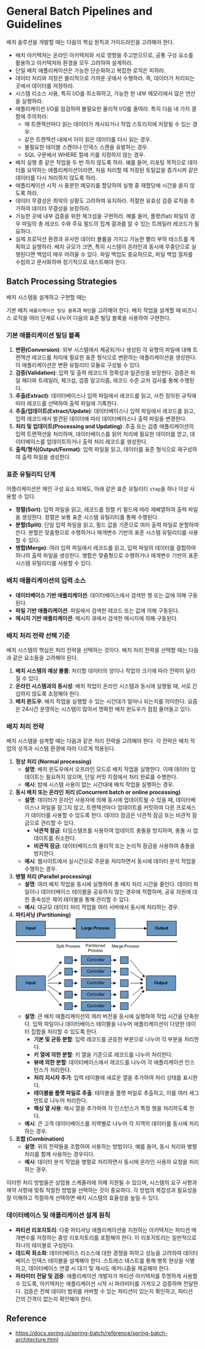 # General Batch Pipelines and Guidelines

배치 솔루션을 개발할 때는 다음의 핵심 원칙과 가이드라인을 고려해야 한다.

- 배치 아키텍처는 온라인 아키텍처와 서로 영향을 주고받으므로, 공통 구성 요소를 활용하고 아키텍처와 환경을 모두 고려하여 설계하라.
- 단일 배치 애플리케이션은 가능한 단순화하고 복잡한 로직은 피하라.
- 데이터 처리와 저장은 물리적으로 가까운 곳에서 수행하라. 즉, 데이터가 처리되는 곳에서 데이터를 저장하라.
- 시스템 리소스 사용, 특히 I/O를 최소화하고, 가능한 한 내부 메모리에서 많은 연산을 실행하라.
- 애플리케이션 I/O를 점검하여 불필요한 물리적 I/O를 줄여라. 특히 다음 네 가지 결함에 주의하라:
    - 매 트랜잭션마다 읽는 데이터가 캐시되거나 작업 스토리지에 저장될 수 있는 경우.
    - 같은 트랜잭션 내에서 이미 읽은 데이터를 다시 읽는 경우.
    - 불필요한 테이블 스캔이나 인덱스 스캔을 유발하는 경우.
    - SQL 구문에서 WHERE 절에 키를 지정하지 않는 경우.
- 배치 실행 중 같은 작업을 두 번 하지 않도록 하라. 예를 들어, 리포팅 목적으로 데이터를 요약하는 애플리케이션이라면, 처음 처리할 때 저장된 토탈값을 증가시켜 같은 데이터를 다시 처리하지 않도록 하라.
- 애플리케이션 시작 시 충분한 메모리를 할당하여 실행 중 재할당에 시간을 쏟지 않도록 하라.
- 데이터 무결성은 최악의 상황도 고려하여 유지하라. 적절한 유효성 검증 로직을 추가하여 데이터 무결성을 보장하라.
- 가능한 곳에 내부 검증을 위한 체크섬을 구현하라. 예를 들어, 플랫(flat) 파일의 경우 파일의 총 레코드 수와 주요 필드의 집계 결과를 알 수 있는 트레일러 레코드가 필요하다.
- 실제 프로덕션 환경과 유사한 데이터 볼륨을 가지고 가능한 빨리 부하 테스트를 계획하고 실행하라. 배치 규모가 크면, 특히 시스템이 온라인과 동시에 무중단으로 실행된다면 백업이 매우 어려울 수 있다. 파일 백업도 중요하므로, 파일 백업 절차를 수립하고 문서화하며 정기적으로 테스트해야 한다.

## Batch Processing Strategies

배치 시스템을 설계하고 구현할 때는 

기본 배치 `애플리케이션 빌딩 블록`과 `패턴`을 고려해야 한다. 배치 작업을 설계할 때 비즈니스 로직을 여러 단계로 나누어 다음의 표준 빌딩 블록을 사용하여 구현한다.

### 기본 애플리케이션 빌딩 블록

1. **변환(Conversion)**: 외부 시스템에서 제공되거나 생성된 각 유형의 파일에 대해 트랜잭션 레코드를 처리에 필요한 표준 형식으로 변환하는 애플리케이션을 생성한다. 이 애플리케이션은 변환 유틸리티 모듈로 구성될 수 있다.
2. **검증(Validation)**: 입력 및 출력 레코드의 정확성과 일관성을 보장한다. 검증은 파일 헤더와 트레일러, 체크섬, 검증 알고리즘, 레코드 수준 교차 검사를 통해 수행된다.
3. **추출(Extract)**: 데이터베이스나 입력 파일에서 레코드를 읽고, 사전 정의된 규칙에 따라 레코드를 선택하여 출력 파일에 기록한다.
4. **추출/업데이트(Extract/Update)**: 데이터베이스나 입력 파일에서 레코드를 읽고, 입력 레코드에서 발견된 데이터에 따라 데이터베이스나 출력 파일을 변경한다.
5. **처리 및 업데이트(Processing and Updating)**: 추출 또는 검증 애플리케이션의 입력 트랜잭션을 처리하며, 데이터베이스를 읽어 처리에 필요한 데이터를 얻고, 데이터베이스를 업데이트하거나 출력 처리 레코드를 생성한다.
6. **출력/형식(Output/Format)**: 입력 파일을 읽고, 데이터를 표준 형식으로 재구성하여 출력 파일을 생성한다.

### 표준 유틸리티 단계

어플리케이션은 메인 구성 요소 외에도, 아래 같은 표준 유틸리티 `step`을 하나 이상 사용할 수 있다.

- **정렬(Sort)**: 입력 파일을 읽고, 레코드를 정렬 키 필드에 따라 재배열하여 출력 파일을 생성한다. 정렬은 보통 표준 시스템 유틸리티를 통해 수행된다.
- **분할(Split)**: 단일 입력 파일을 읽고, 필드 값을 기준으로 여러 출력 파일로 분할하여 쓴다. 분할은 맞춤형으로 수행하거나 매개변수 기반의 표준 시스템 유틸리티를 사용할 수 있다.
- **병합(Merge)**: 여러 입력 파일에서 레코드를 읽고, 입력 파일의 데이터를 결합하여 하나의 출력 파일을 생성한다. 병합은 맞춤형으로 수행하거나 매개변수 기반의 표준 시스템 유틸리티를 사용할 수 있다.

### 배치 애플리케이션의 입력 소스

- **데이터베이스 기반 애플리케이션**: 데이터베이스에서 검색한 행 또는 값에 의해 구동된다.
- **파일 기반 애플리케이션**: 파일에서 검색한 레코드 또는 값에 의해 구동된다.
- **메시지 기반 애플리케이션**: 메시지 큐에서 검색한 메시지에 의해 구동된다.

### 배치 처리 전략 선택 기준

배치 시스템의 핵심은 처리 전략을 선택하는 것이다. 배치 처리 전략을 선택할 때는 다음과 같은 요소들을 고려해야 된다.

1. **배치 시스템의 예상 볼륨**: 처리할 데이터의 양이나 작업의 크기에 따라 전략이 달라질 수 있다.
2. **온라인 시스템과의 동시성**: 배치 작업이 온라인 시스템과 동시에 실행될 때, 서로 간섭하지 않도록 조정해야 한다.
3. **배치 윈도우**: 배치 작업을 실행할 수 있는 시간대가 얼마나 되는지를 의미한다. 요즘은 24시간 운영하는 시스템이 많아서 명확한 배치 윈도우가 점점 줄어들고 있다.

### 배치 처리 전략

배치 시스템을 설계할 때는 다음과 같은 처리 전략을 고려해야 한다. 각 전략은 배치 작업의 성격과 시스템 환경에 따라 다르게 적용된다.

1. **정상 처리 (Normal processing)**
    - **설명**: 배치 윈도우에서 오프라인 모드로 배치 작업을 실행한다. 이때 데이터 업데이트는 필요하지 않으며, 단일 커밋 지점에서 처리 완료를 수행한다.
    - **예시**: 밤에 시스템 사용이 없는 시간대에 배치 작업을 실행하는 경우.
2. **동시 배치 또는 온라인 처리 (Concurrent batch or online processing)**
    - **설명**: 데이터가 온라인 사용자에 의해 동시에 업데이트될 수 있을 때, 데이터베이스나 파일을 잠그지 않고, 트랜잭션마다 업데이트를 커밋하여 다른 프로세스가 데이터를 사용할 수 있도록 한다. 데이터 잠금은 낙관적 잠금 또는 비관적 잠금으로 관리할 수 있다.
        - **낙관적 잠금**: 타임스탬프를 사용하여 업데이트 충돌을 방지하며, 충돌 시 업데이트를 취소한다.
        - **비관적 잠금**: 데이터베이스의 물리적 또는 논리적 잠금을 사용하여 충돌을 방지한다.
    - **예시**: 웹사이트에서 실시간으로 주문을 처리하면서 동시에 데이터 분석 작업을 수행하는 경우.
3. **병렬 처리 (Parallel processing)**
    - **설명**: 여러 배치 작업을 동시에 실행하여 총 배치 처리 시간을 줄인다. 데이터 파일이나 데이터베이스 테이블을 공유하지 않는 경우에 적합하며, 공유 자원에 대한 종속성은 제어 테이블을 통해 관리할 수 있다.
    - **예시**: 대규모 데이터 처리 작업을 여러 서버에서 동시에 처리하는 경우.
4. **파티셔닝 (Partitioning)**
   ![partitioned.png](images/partitioned.png)
    - **설명**: 큰 배치 애플리케이션의 여러 버전을 동시에 실행하여 작업 시간을 단축한다. 입력 파일이나 데이터베이스 테이블을 나누어 애플리케이션이 다양한 데이터 집합을 처리할 수 있도록 한다.
        - **기본 및 균등 분할**: 입력 레코드를 균등한 부분으로 나누어 각 부분을 처리한다.
        - **키 열에 의한 분할**: 키 열을 기준으로 레코드를 나누어 처리한다.
        - **뷰에 의한 분할**: 데이터베이스에서 레코드를 나누어 각 애플리케이션 인스턴스가 처리한다.
        - **처리 지시자 추가**: 입력 테이블에 새로운 열을 추가하여 처리 상태를 표시한다.
        - **테이블을 플랫 파일로 추출**: 테이블을 플랫 파일로 추출하고, 이를 여러 세그먼트로 나누어 처리한다.
        - **해싱 열 사용**: 해시 열을 추가하여 각 인스턴스가 특정 행을 처리하도록 한다.
    - **예시**: 큰 고객 데이터베이스를 지역별로 나누어 각 지역의 데이터를 동시에 처리하는 경우.
5. **조합 (Combination)**
    - **설명**: 위의 전략들을 조합하여 사용하는 방법이다. 예를 들어, 동시 처리와 병렬 처리를 함께 사용하는 경우이다.
    - **예시**: 데이터 분석 작업을 병렬로 처리하면서 동시에 온라인 사용자 요청을 처리하는 경우.

이러한 처리 방법들은 상업용 스케줄러에 의해 지원될 수 있으며, 시스템의 요구 사항과 제약 사항에 맞춰 적절한 방법을 선택하는 것이 중요하다. 각 방법의 복잡성과 필요성을 잘 이해하고 적절하게 선택하면 배치 시스템의 효율성을 높일 수 있다.

### 데이터베이스 및 애플리케이션 설계 원칙

- **파티션 리포지토리**: 다중 파티셔닝 애플리케이션을 지원하는 아키텍처는 파티션 매개변수를 저장하는 중앙 리포지토리를 포함해야 한다. 이 리포지토리는 일반적으로 하나의 테이블로 구성된다.
- **데드락 최소화**: 데이터베이스 리소스에 대한 경쟁을 피하고 성능을 고려하여 데이터베이스 인덱스 테이블을 설계해야 한다. 스트레스 테스트를 통해 병목 현상을 식별하고, 데이터베이스 연결 시 대기 및 재시도 메커니즘을 제공해야 한다.
- **파라미터 전달 및 검증**: 애플리케이션 개발자가 파티션 아키텍처를 투명하게 사용할 수 있도록, 아키텍처는 애플리케이션 시작 시 파라미터를 가져오고 검증하며 전달한다. 검증은 전체 데이터 범위를 커버할 수 있는 파티션이 있는지 확인하고, 파티션 간의 간격이 없는지 확인해야 한다.

## Reference

- https://docs.spring.io/spring-batch/reference/spring-batch-architecture.html
